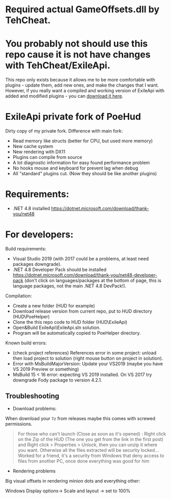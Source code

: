 # Required actual GameOffsets.dll by TehCheat. 


# You probably not should use this repo cause it is not have changes with TehCheat/ExileApi.
This repo only exists because it allows me to be more comfortable with plugins - update them, add new ones, and make the changes that I want.
However, if you really want a compiled and working version of ExileApi with added and modified plugins - you can [download it here](https://github.com/IlliumIv/ExileApi/releases/latest).



# ExileApi private fork of PoeHud

Dirty copy of my private fork.
Difference with main fork:
* Read memory  like structs (better for CPU, but used more memory)
* New cache system
* New rendering with DX11
* Plugins can compile from source
* A lot diagnostic information for easy found performance problem
* No hooks mouse and keyboard for prevent lag when debug
* All "standard" plugins cut. (Now they should be like another plugins)

# Requirements:
* .NET 4.8 installed https://dotnet.microsoft.com/download/thank-you/net48

# For developers:

Build requirements:
* Visual Studio 2019 (with 2017 could be a problems, at least need packages downgrade).
* .NET 4.8 Developer Pack should be installed https://dotnet.microsoft.com/download/thank-you/net48-developer-pack (don't click on languages/packages at the bottom of page, this is language packages, not the main .NET 4.8 DevPack!).

Compilation:
* Create a new folder (HUD for example)
* Download release version from current repo, put to HUD directory (HUD\PoeHelper)
* Clone the this repo code to HUD folder (HUD\ExileApi)
* Open&Build ExileApi\ExileApi.sln solution.
* Program will be automatically copied to PoeHelper directory.

Known build errors:
* (check project references) References error in some project: unload then load project to solution (right mouse button on project in solution).
* Error with MsBuildMajorVersion: Update your VS2019 (maybe you have VS 2019 Preview or something)
* MsBuild 15 < 16 error: expecting VS 2019 installed. On VS 2017 try downgrade Fody package to version 4.2.1.

## Troubleshooting

* Download problems:

When download your `7z` from releases maybe this comes with screwed permissions.

> For those who can't launch (Close as soon as it's opened) :
> Right click on the Zip of the HUD (The one you get from the link in the first post) and Right click > Properties > Unlock, then you can unzip it where you want. Otherwise all the files extracted will be security locked...
> Worked for a friend, it's a security from Windows that deny access to files from another PC, once done everything was good for him

* Rendering problems

Big visual offsets in rendering minion dots and everything other:

Windows Display options-> Scale and layout -> set to 100%
